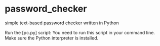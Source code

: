 # password_checker

simple text-based password checker written in Python

Run the [pc.py] script: You need to run this script in your command line. Make sure the Python interpreter is installed.
